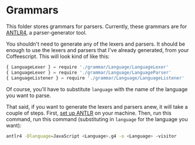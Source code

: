 # Grammars

This folder stores grammars for parsers.  Currently, these
grammars are for [ANTLR4](https://github.com/antlr/antlr4),
a parser-generator tool.

You shouldn't need to generate any of the lexers and
parsers.  It should be enough to use the lexers and parsers
that I've already generated, from your Coffeescript.  This
will look kind of like this:

```javascript
{ LanguageLexer } = require './grammar/Language/LanguageLexer'
{ LanguageLexer } = require './grammar/Language/LanguageParser'
{ LanguageListener } = require './grammar/Language/LanguageListener'
```

Of course, you'll have to substitute `language` with the
name of the language you want to parse.

That said, if you want to generate the lexers and parsers
anew, it will take a couple of steps.  First, [set up
ANTLR](https://github.com/antlr/antlr4/blob/master/doc/getting-started.md)
on your machine.  Then, run this command, run this command
(substituting in `language` for the language you want):

```bash
antlr4 -Dlanguage=JavaScript <Language>.g4 -o <Language> -visitor
```
